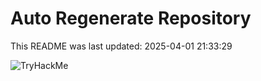 # Auto Regenerate Repository

This README was last updated: 2025-04-01 21:33:29

 ![TryHackMe](https://tryhackme.com/badge/533634)